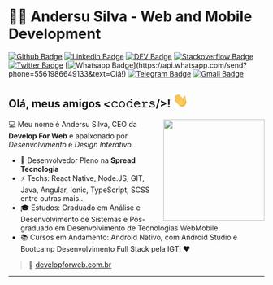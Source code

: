 # :man_technologist: Andersu Silva - Web and Mobile Development

[![Github Badge](https://img.shields.io/badge/-Github-000?style=flat-square&logo=Github&logoColor=white&link=https://github.com/andersusilva)](https://github.com/andersusilva)
[![Linkedin Badge](https://img.shields.io/badge/-LinkedIn-blue?style=flat-square&logo=Linkedin&logoColor=white&link=https://www.linkedin.com/in/andersusilva/)](https://www.linkedin.com/in/andersusilva/)
[![DEV Badge](https://img.shields.io/badge/-DEV.to-000?style=flat-square&logo=dev.to&logoColor=white&link=https://dev.to/andersusilva)](https://dev.to/andersusilva)
[![Stackoverflow Badge](https://img.shields.io/badge/-Stackoverflow-4CA143?style=flat-square&logo=Stackoverflow&logoColor=white&link=https://stackoverflow.com/users/11875243/andersu-silva)](https://stackoverflow.com/users/11875243/andersu-silva)
[![Twitter Badge](https://img.shields.io/badge/-Twitter-1ca0f1?style=flat-square&labelColor=1ca0f1&logo=twitter&logoColor=white&link=https://twitter.com/andersusilvaweb)](https://twitter.com/andersusilvaweb)
[![Whatsapp Badge](https://img.shields.io/badge/-Whatsapp-4CA143?style=flat-square&labelColor=4CA143&logo=whatsapp&logoColor=white&link=https://api.whatsapp.com/send?phone=5561986649133&text=Olá!)](https://api.whatsapp.com/send?phone=5561986649133&text=Olá!)
[![Telegram Badge](https://img.shields.io/badge/-Telegram-1ca0f1?style=flat-square&labelColor=1ca0f1&logo=telegram&logoColor=white&link=https://t.me/developforweb)](https://t.me/developforweb)
[![Gmail Badge](https://img.shields.io/badge/-Gmail-c14438?style=flat-square&logo=Gmail&logoColor=white&link=mailto:admin@developforweb.com.br)](mailto:admin@developforweb.com.br)


<h2> Olá, meus amigos <𝚌𝚘𝚍𝚎𝚛𝚜/>! <img src="https://raw.githubusercontent.com/ABSphreak/ABSphreak/master/gifs/Hi.gif" width="30px"></h2>

<img align='right' src='https://developforweb.com.br/wp-content/uploads/2020/04/dev-logo.png' width='199' height='199'>

  💻	Meu nome é Andersu Silva, CEO da **Develop For Web** e apaixonado por *Desenvolvimento* e *Design Interativo*.

- 🏢 Desenvolvedor Pleno na **Spread Tecnologia**
- ⚡ Techs: React Native, Node.JS, GIT, Java, Angular, Ionic, TypeScript, SCSS entre outras mais...
- 🎓 Estudos: Graduado em Análise e Desenvolvimento de Sistemas e Pós-graduado em Desenvolvimento de Tecnologias WebMobile.
- 📚 Cursos em Andamento: Android Nativo, com Android Studio e Bootcamp Desenvolvimento Full Stack pela IGTI :heart:



> 🚩 [developforweb.com.br](https://developforweb.com.br)
---

